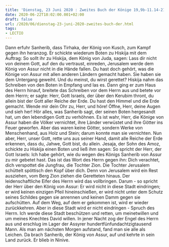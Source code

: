 ```yaml
---
title: 'Dienstag, 23 Juni 2020 : Zweites Buch der Könige 19,9b-11.14-21.31-35a.36.'
date: 2020-06-22T18:02:00.001+02:00
draft: false
url: /2020/06/dienstag-23-juni-2020-zweites-buch-der.html
tags: 
- LECTIO
---
```


Dann erfuhr Sanherib, dass Tirhaka, der König von Kusch, zum Kampf gegen ihn heranzog. Er schickte wiederum Boten zu Hiskija mit dem Auftrag: So sollt ihr zu Hiskija, dem König von Juda, sagen: Lass dir nicht von deinem Gott, auf den du vertraust, einreden, Jerusalem werde dem König von Assur nicht in die Hände fallen. Du hast doch gehört, was die Könige von Assur mit allen anderen Ländern gemacht haben. Sie haben sie dem Untergang geweiht. Und du meinst, du wirst gerettet? Hiskija nahm das Schreiben von den Boten in Empfang und las es. Dann ging er zum Haus des Herrn hinauf, breitete das Schreiben vor dem Herrn aus und betete vor dem Herrn; er sagte: Herr, Gott Israels, der über den Kerubim thront, du allein bist der Gott aller Reiche der Erde. Du hast den Himmel und die Erde gemacht. Wende mir dein Ohr zu, Herr, und höre! Öffne, Herr, deine Augen und sieh her! Hör alles, was Sanherib sagt, der seinen Boten hergesandt hat, um den lebendigen Gott zu verhöhnen. Es ist wahr, Herr, die Könige von Assur haben die Völker vernichtet, ihre Länder verwüstet und ihre Götter ins Feuer geworfen. Aber das waren keine Götter, sondern Werke von Menschenhand, aus Holz und Stein; darum konnte man sie vernichten. Nun aber, Herr, unser Gott, rette uns aus seiner Hand, damit alle Reiche der Erde erkennen, dass du, Jahwe, Gott bist, du allein. Jesaja, der Sohn des Amoz, schickte zu Hiskija einen Boten und ließ ihm sagen: So spricht der Herr, der Gott Israels: Ich habe gehört, wie du wegen des Königs Sanherib von Assur zu mir gebetet hast. Das ist das Wort des Herrn gegen ihn: Dich verachtet, dich verspottet die Jungfrau, die Tochter Zion. Die Tochter Jerusalem schüttelt spöttisch den Kopf über dich. Denn von Jerusalem wird ein Rest ausziehen, vom Berg Zion ziehen die Geretteten hinaus. Der leidenschaftliche Eifer des Herrn wird das vollbringen. Darum - so spricht der Herr über den König von Assur: Er wird nicht in diese Stadt eindringen; er wird keinen einzigen Pfeil hineinschießen, er wird nicht unter dem Schutz seines Schildes gegen sie anrennen und keinen Damm gegen sie aufschütten. Auf dem Weg, auf dem er gekommen ist, wird er wieder zurückkehren. Aber in diese Stadt wird er nicht eindringen - Spruch des Herrn. Ich werde diese Stadt beschützen und retten, um meinetwillen und um meines Knechtes David willen. In jener Nacht zog der Engel des Herrn aus und erschlug im Lager der Assyrer hundertfünfundachtzigtausend Mann. Als man am nächsten Morgen aufstand, fand man sie alle als Leichen. Da brach Sanherib, der König von Assur, auf und kehrte in sein Land zurück. Er blieb in Ninive.
